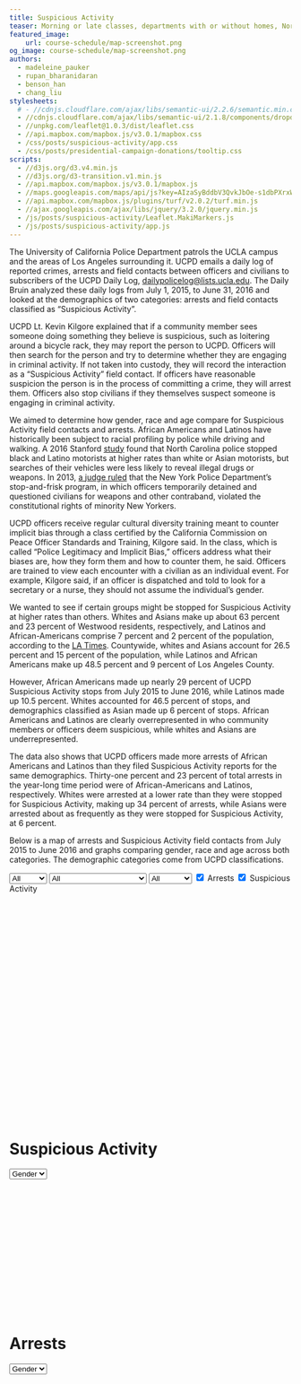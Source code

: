 ```yaml
---
title: Suspicious Activity
teaser: Morning or late classes, departments with or without homes, North or South campuses, and more.
featured_image:
    url: course-schedule/map-screenshot.png
og_image: course-schedule/map-screenshot.png
authors:
  - madeleine_pauker
  - rupan_bharanidaran
  - benson_han
  - chang_liu
stylesheets:
  # - //cdnjs.cloudflare.com/ajax/libs/semantic-ui/2.2.6/semantic.min.css
  - //cdnjs.cloudflare.com/ajax/libs/semantic-ui/2.1.8/components/dropdown.min.css
  - //unpkg.com/leaflet@1.0.3/dist/leaflet.css
  - //api.mapbox.com/mapbox.js/v3.0.1/mapbox.css
  - /css/posts/suspicious-activity/app.css
  - /css/posts/presidential-campaign-donations/tooltip.css
scripts:
  - //d3js.org/d3.v4.min.js
  - //d3js.org/d3-transition.v1.min.js
  - //api.mapbox.com/mapbox.js/v3.0.1/mapbox.js
  - //maps.googleapis.com/maps/api/js?key=AIzaSyBddbV3QvkJbOe-s1dbPXrxWV1Sy4z8nR0"
  - //api.mapbox.com/mapbox.js/plugins/turf/v2.0.2/turf.min.js
  - //ajax.googleapis.com/ajax/libs/jquery/3.2.0/jquery.min.js
  - /js/posts/suspicious-activity/Leaflet.MakiMarkers.js
  - /js/posts/suspicious-activity/app.js
---
```


The University of California Police Department patrols the UCLA campus and the
areas of Los Angeles surrounding it. UCPD emails a daily log of reported crimes,
arrests and field contacts between officers and civilians to subscribers of the
UCPD Daily Log, dailypolicelog@lists.ucla.edu. The Daily Bruin analyzed these
daily logs from July 1, 2015, to June 31, 2016 and looked at the demographics of
two categories: arrests and field contacts classified as “Suspicious Activity”.

UCPD Lt. Kevin Kilgore explained that if a community member sees someone doing
something they believe is suspicious, such as loitering around a bicycle rack,
they may report the person to UCPD. Officers will then search for the person and
try to determine whether they are engaging in criminal activity. If not taken
into custody, they will record the interaction as a “Suspicious Activity” field
contact. If officers have reasonable suspicion the person is in the process of
committing a crime, they will arrest them. Officers also stop civilians if they
themselves suspect someone is engaging in criminal activity.

We aimed to determine how gender, race and age compare for Suspicious Activity
field contacts and arrests. African Americans and Latinos have historically been
subject to racial profiling by police while driving and walking. A 2016 Stanford
[study](https://news.stanford.edu/2016/06/28/stanford-researchers-develop-new-statistical-test-shows-racial-profiling-police-traffic-stops/)
found that North Carolina police stopped black and Latino motorists at higher
rates than white or Asian motorists, but searches of their vehicles were less
likely to reveal illegal drugs or weapons. In 2013,
[a judge ruled](http://www.nytimes.com/2013/08/13/opinion/racial-discrimination-in-stop-and-frisk.html)
that the New York Police Department’s stop-and-frisk program, in which officers
temporarily detained and questioned civilians for weapons and other contraband,
violated the constitutional rights of minority New Yorkers.

UCPD officers receive regular cultural diversity training meant to counter
implicit bias through a class certified by the California Commission on Peace
Officer Standards and Training, Kilgore said. In the class, which is called
“Police Legitimacy and Implicit Bias,” officers address what their biases are,
how they form them and how to counter them, he said. Officers are trained to
view each encounter with a civilian as an individual event. For example, Kilgore
said, if an officer is dispatched and told to look for a secretary or a nurse,
they should not assume the individual’s gender.

We wanted to see if certain groups might be stopped for Suspicious Activity at
higher rates than others. Whites and Asians make up about 63 percent and 23
percent of Westwood residents, respectively, and Latinos and African-Americans
comprise 7 percent and 2 percent of the population, according to the
[LA Times](http://maps.latimes.com/neighborhoods/neighborhood/westwood/#ethnicity).
Countywide, whites and Asians account for 26.5 percent and 15 percent of the
population, while Latinos and African Americans make up 48.5 percent and 9
percent of Los Angeles County.

However, African Americans made up nearly 29 percent of UCPD Suspicious Activity
stops from July 2015 to June 2016, while Latinos made up 10.5 percent. Whites
accounted for 46.5 percent of stops, and demographics classified as Asian made
up 6 percent of stops. African Americans and Latinos are clearly overrepresented
in who community members or officers deem suspicious, while whites and Asians
are underrepresented.

The data also shows that UCPD officers made more arrests of African Americans
and Latinos than they filed Suspicious Activity reports for the same
demographics. Thirty-one percent and 23 percent of total arrests in the
year-long time period were of African-Americans and Latinos, respectively.
Whites were arrested at a lower rate than they were stopped for Suspicious
Activity, making up 34 percent of arrests, while Asians were arrested about as
frequently as they were stopped for Suspicious Activity, at 6 percent.

Below is a map of arrests and Suspicious Activity field contacts from July 2015
to June 2016 and graphs comparing gender, race and age across both categories.
The demographic categories come from UCPD classifications.

<select id="gender_select" class="map_select">
  <option value="all">All</option>
  <option value="male">Male</option>
  <option value="female">Female</option>
</select>
<select id="race_select" class="map_select">
  <option value="all">All</option>
  <option value="I">American Indian</option>
  <!-- <option value="Z">Asian Indian</option> -->
  <option value="B">Black</option>
  <!-- <option value="D">Cambodian</option> -->
  <option value="C">Chinese</option>
  <!-- <option value="F">Filipino</option> -->
  <!-- <option value="G">Guamanian</option> -->
  <!-- <option value="U">Hawaiian</option> -->
  <option value="H">Hispanic / Latin / Mexican</option>
  <!-- <option value="J">Japanese</option> -->
  <!-- <option value="K">Korean</option> -->
  <!-- <option value="L">Laotian</option> -->
  <option value="O">Other</option>
  <option value="A">Other Asian</option>
  <option value="P">Pacific Islander</option>
  <!-- <option value="S">Samoan</option> -->
  <!-- <option value="X">Unknown</option> -->
  <option value="V">Vietnamese</option>
  <option value="W">White</option>
</select>
<select id="age_select" class="map_select">
  <option value="4">All</option>
  <option value="0">Under 20</option>
  <option value="1">21-40</option>
  <option value="2">41-65</option>
  <option value="3">65+</option>
</select>
<input class="map_select" type="checkbox" name="type" value="arrest" checked> Arrests
<input class="map_select" type="checkbox" name="type" value="suspicious" checked> Suspicious Activity

<div id="map" style="height: 400px;"></div>
<h1 class="graph-title">Suspicious Activity</h1>
<select id="suspicious-bar-select">
  <option value="gender">Gender</option>
  <option value="race">Race</option>
  <option value="age">Age</option>
</select>
<svg width="640" height="300" id="suspicious-bar-chart"></svg>
<h1 class="graph-title">Arrests</h1>
<select id="arrest-bar-select">
  <option value="gender">Gender</option>
  <option value="race">Race</option>
  <option value="age">Age</option>
</select>
<svg width="640" height="300" id="arrest-bar-chart"></svg>
